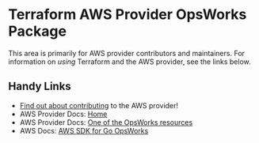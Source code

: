 # Terraform AWS Provider OpsWorks Package

This area is primarily for AWS provider contributors and maintainers. For information on _using_ Terraform and the AWS provider, see the links below.


## Handy Links

* [Find out about contributing](https://hashicorp.github.io/terraform-provider-aws/#contribute) to the AWS provider!
* AWS Provider Docs: [Home](https://registry.terraform.io/providers/hashicorp/aws/latest/docs)
* AWS Provider Docs: [One of the OpsWorks resources](https://registry.terraform.io/providers/hashicorp/aws/latest/docs/resources/opsworks_application)
* AWS Docs: [AWS SDK for Go OpsWorks](https://docs.aws.amazon.com/sdk-for-go/api/service/opsworks/)
